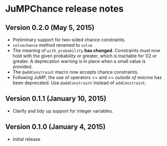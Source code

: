JuMPChance release notes
========================

Version 0.2.0 (May 5, 2015)
---------------------------

  * Preliminary support for two-sided chance constraints.
  * ``solvechance`` method renamed to ``solve``
  * The meaning of ``with_probability`` **has changed**. Constraints must now hold with the given probability or greater, which is tractable for 1/2 or greater. A deprecation warning is in place when a small value is provided.
  * The ``@addConstraint`` macro now accepts chance constraints.
  * Following JuMP, the use of operators <= and >= *outside of macros* has been deprecated. Use ``@addConstraint`` instead of ``addConstraint``.

Version 0.1.1 (January 10, 2015)
--------------------------------

  * Clarify and tidy up support for integer variables.

Version 0.1.0 (January 4, 2015)
-------------------------------

  * Initial release
